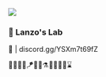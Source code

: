 <img src="https://i.pinimg.com/564x/1e/e7/cf/1ee7cf6f555950e77abf6c37508f2d26.jpg"/>

### 🧪 Lanzo's Lab

🔌 | discord.gg/YSXm7t69fZ


🎈🎃✨👑🪁🔮🧪⚗🔌📍📌📎⌛

